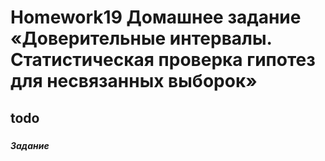 # Homework19 Домашнее задание «Доверительные интервалы. Статистическая проверка гипотез для несвязанных выборок»
## todo

### 

***Задание***

